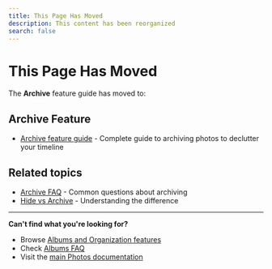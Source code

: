 ```yaml
---
title: This Page Has Moved
description: This content has been reorganized
search: false
---
```


# This Page Has Moved

The **Archive** feature guide has moved to:

## Archive Feature

- [Archive feature guide](/photos/features/albums-and-organization/archive) - Complete guide to archiving photos to declutter your timeline

## Related topics

- [Archive FAQ](/photos/faq/albums-and-organization#hide-vs-archive) - Common questions about archiving
- [Hide vs Archive](/photos/faq/albums-and-organization#hide-vs-archive) - Understanding the difference

---

**Can't find what you're looking for?**

- Browse [Albums and Organization features](/photos/features/albums-and-organization/albums)
- Check [Albums FAQ](/photos/faq/albums-and-organization)
- Visit the [main Photos documentation](/photos/)
